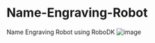 # Name-Engraving-Robot
Name Engraving Robot using RoboDK
![image](https://user-images.githubusercontent.com/111273105/184798729-9d154bbf-f5a1-4295-b9e2-38a3c02ab0c0.png)
